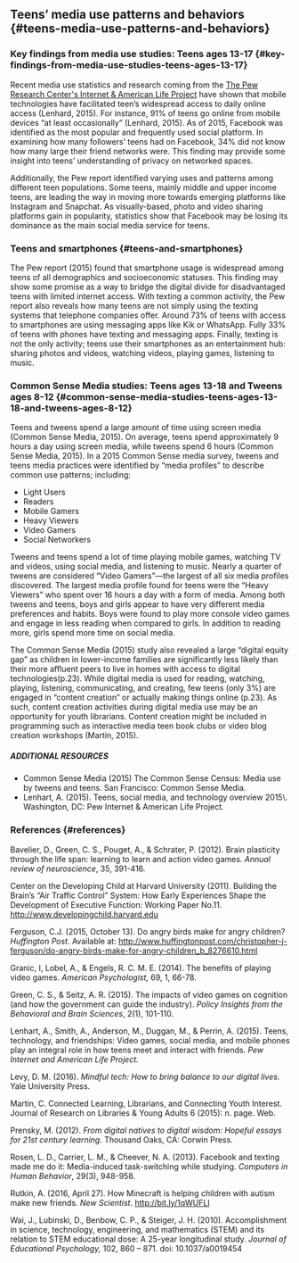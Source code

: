 ## Teens’ media use patterns and behaviors {#teens-media-use-patterns-and-behaviors}

### Key findings from media use studies: Teens ages 13-17 {#key-findings-from-media-use-studies-teens-ages-13-17}

Recent media use statistics and research coming from the [The Pew Research Center&#039;s Internet &amp; American Life Project](http://www.pewinternet.org/) have shown that mobile technologies have facilitated teen’s widespread access to daily online access (Lenhard, 2015). For instance, 91% of teens go online from mobile devices “at least occasionally” (Lenhard, 2015). As of 2015, Facebook was identified as the most popular and frequently used social platform. In examining how many followers’ teens had on Facebook, 34% did not know how many large their friend networks were. This finding may provide some insight into teens’ understanding of privacy on networked spaces.

Additionally, the Pew report identified varying uses and patterns among different teen populations. Some teens, mainly middle and upper income teens, are leading the way in moving more towards emerging platforms like Instagram and Snapchat. As visually-based, photo and video sharing platforms gain in popularity, statistics show that Facebook may be losing its dominance as the main social media service for teens.

### Teens and smartphones {#teens-and-smartphones}

The Pew report (2015) found that smartphone usage is widespread among teens of all demographics and socioeconomic statuses. This finding may show some promise as a way to bridge the digital divide for disadvantaged teens with limited internet access. With texting a common activity, the Pew report also reveals how many teens are not simply using the texting systems that telephone companies offer. Around 73% of teens with access to smartphones are using messaging apps like Kik or WhatsApp. Fully 33% of teens with phones have texting and messaging apps. Finally, texting is not the only activity; teens use their smartphones as an entertainment hub: sharing photos and videos, watching videos, playing games, listening to music.

### Common Sense Media studies: Teens ages 13-18 and Tweens ages 8-12 {#common-sense-media-studies-teens-ages-13-18-and-tweens-ages-8-12}

Teens and tweens spend a large amount of time using screen media (Common Sense Media, 2015). On average, teens spend approximately 9 hours a day using screen media, while tweens spend 6 hours (Common Sense Media, 2015). In a 2015 Common Sense media survey, tweens and teens media practices were identified by “media profiles” to describe common use patterns; including:

*   Light Users
*   Readers
*   Mobile Gamers
*   Heavy Viewers
*   Video Gamers
*   Social Networkers

Tweens and teens spend a lot of time playing mobile games, watching TV and videos, using social media, and listening to music. Nearly a quarter of tweens are considered “Video Gamers”—the largest of all six media profiles discovered. The largest media profile found for teens were the “Heavy Viewers” who spent over 16 hours a day with a form of media. Among both tweens and teens, boys and girls appear to have very different media preferences and habits. Boys were found to play more console video games and engage in less reading when compared to girls. In addition to reading more, girls spend more time on social media.

The Common Sense Media (2015) study also revealed a large “digital equity gap” as children in lower-income families are significantly less likely than their more affluent peers to live in homes with access to digital technologies(p.23). While digital media is used for reading, watching, playing, listening, communicating, and creating, few teens (only 3%) are engaged in “content creation” or actually making things online (p.23). As such, content creation activities during digital media use may be an opportunity for youth librarians. Content creation might be included in programming such as interactive media teen book clubs or video blog creation workshops (Martin, 2015).

<div class="table-format additional-resources"><span class="title"><h5>ADDITIONAL RESOURCES</h5></span>
<ul><li>Common Sense Media (2015) The Common Sense Census: Media use by tweens and teens. San Francisco: Common Sense Media.</li><li>Lenhart, A. (2015). Teens, social media, and technology overview 2015\. Washington, DC: Pew Internet &amp; American Life Project.</li></ul></div>

### References {#references}

Bavelier, D., Green, C. S., Pouget, A., &amp; Schrater, P. (2012). Brain plasticity through the life span: learning to learn and action video games. _Annual review of neuroscience_, 35, 391-416.

Center on the Developing Child at Harvard University (2011). Building the Brain’s “Air Traffic Control” System: How Early Experiences Shape the Development of Executive Function: Working Paper No.11\. http://www.developingchild.harvard.edu

Ferguson, C.J. (2015, October 13). Do angry birds make for angry children? _Huffington Post_. Available at: http://www.huffingtonpost.com/christopher-j-ferguson/do-angry-birds-make-for-angry-children_b_8276610.html

Granic, I, Lobel, A., &amp; Engels, R. C. M. E. (2014). The benefits of playing video games. _American Psychologist,_ 69, 1, 66-78.

Green, C. S., &amp; Seitz, A. R. (2015). The impacts of video games on cognition (and how the government can guide the industry). _Policy Insights from the Behavioral and Brain Sciences_, 2(1), 101-110.

Lenhart, A., Smith, A., Anderson, M., Duggan, M., &amp; Perrin, A. (2015). Teens, technology, and friendships: Video games, social media, and mobile phones play an integral role in how teens meet and interact with friends. _Pew Internet and American Life Project._

Levy, D. M. (2016). _Mindful tech: How to bring balance to our digital lives._ Yale University Press.

Martin, C. Connected Learning, Librarians, and Connecting Youth Interest. Journal of Research on Libraries &amp; Young Adults 6 (2015): n. page. Web.

Prensky, M. (2012). _From digital natives to digital wisdom: Hopeful essays for 21st century learning._ Thousand Oaks, CA: Corwin Press.

Rosen, L. D., Carrier, L. M., &amp; Cheever, N. A. (2013). Facebook and texting made me do it: Media-induced task-switching while studying. _Computers in Human Behavior_, 29(3), 948-958.

Rutkin, A. (2016, April 27). How Minecraft is helping children with autism make new friends. _New Scientist_. http://bit.ly/1qWUFLl

Wai, J., Lubinski, D., Benbow, C. P., &amp; Steiger, J. H. (2010). Accomplishment in science, technology, engineering, and mathematics (STEM) and its relation to STEM educational dose: A 25-year longitudinal study. _Journal of Educational Psychology,_ 102, 860 – 871\. doi: 10.1037/a0019454